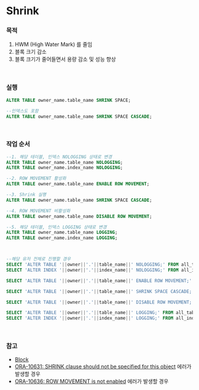 Shrink
===

### 목적
1. HWM (High Water Mark) 를 줄임
1. 블록 크기 감소
1. 블록 크기가 줄어들면서 용량 감소 및 성능 향상

<br>

### 실행
```sql
ALTER TABLE owner_name.table_name SHRINK SPACE;

--인덱스도 포함
ALTER TABLE owner_name.table_name SHRINK SPACE CASCADE;
```

<br>

### 작업 순서
```sql
--1. 해당 테이블, 인덱스 NOLOGGING 상태로 변경
ALTER TABLE owner_name.table_name NOLOGGING;
ALTER TABLE owner_name.index_name NOLOGGING;

--2. ROW MOVEMENT 활성화
ALTER TABLE owner_name.table_name ENABLE ROW MOVEMENT;

--3. Shrink 실행
ALTER TABLE owner_name.table_name SHRINK SPACE CASCADE;

--4. ROW MOVEMENT 비활성화
ALTER TABLE owner_name.table_name DISABLE ROW MOVEMENT;

--5. 해당 테이블, 인덱스 LOGGING 상태로 변경
ALTER TABLE owner_name.table_name LOGGING;
ALTER TABLE owner_name.index_name LOGGING;



--해당 유저 전체로 진행할 경우
SELECT 'ALTER TABLE '||owner||'.'||table_name||' NOLOGGING;' FROM all_tables  WHERE OWNER IN ('owner_name1', 'owner_name2', ... ) UNION ALL
SELECT 'ALTER INDEX '||owner||'.'||index_name||' NOLOGGING;' FROM all_indexes WHERE OWNER IN ('owner_name1', 'owner_name2', ... );

SELECT 'ALTER TABLE '||owner||'.'||table_name||' ENABLE ROW MOVEMENT;' FROM all_tables  WHERE OWNER IN ('owner_name1', 'owner_name2', ... );

SELECT 'ALTER TABLE '||owner||'.'||table_name||' SHRINK SPACE CASCADE;' FROM all_tables  WHERE OWNER IN ('owner_name1', 'owner_name2', ... );

SELECT 'ALTER TABLE '||owner||'.'||table_name||' DISABLE ROW MOVEMENT;' FROM all_tables  WHERE OWNER IN ('owner_name1', 'owner_name2', ... );

SELECT 'ALTER TABLE '||owner||'.'||table_name||' LOGGING;' FROM all_tables  WHERE OWNER IN ('owner_name1', 'owner_name2', ... ) UNION ALL
SELECT 'ALTER INDEX '||owner||'.'||index_name||' LOGGING;' FROM all_indexes WHERE OWNER IN ('owner_name1', 'owner_name2', ... );
```

<br>

### 참고
* [Block](../Block/README.md)
* [ORA-10631: SHRINK clause should not be specified for this object](../error/10631.md) 에러가 발생할 경우
* [ORA-10636: ROW MOVEMENT is not enabled](../error/10636.md) 에러가 발생할 경우

<br>
